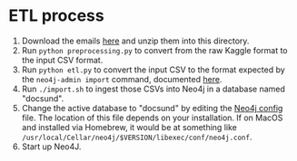 # ETL process

1. Download the emails [here](https://www.kaggle.com/wcukierski/enron-email-dataset) and unzip them into this directory.
1. Run `python preprocessing.py` to convert from the raw Kaggle format to the input CSV format.
1. Run `python etl.py` to convert the input CSV to the format expected by the `neo4j-admin import` command, documented [here](https://neo4j.com/docs/operations-manual/current/tools/import/).
1. Run `./import.sh` to ingest those CSVs into Neo4j in a database named "docsund".
1. Change the active database to "docsund" by editing the [Neo4j config](https://neo4j.com/docs/operations-manual/current/configuration/neo4j-conf/) file. The location of this file depends on your installation. If on MacOS and installed via Homebrew, it would be at something like `/usr/local/Cellar/neo4j/$VERSION/libexec/conf/neo4j.conf`.
1. Start up Neo4J.
